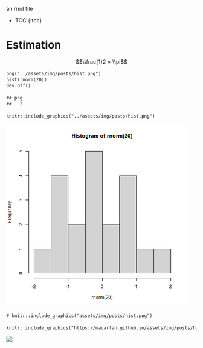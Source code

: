<!-- Frequent Worries about RCTs: Questions and Answers -->
<!-- Author: Macartan Humphreys -->

an rmd file

-   TOC {:toc}

# Estimation

$$\\frac{1}2 = \\pi$$

    png("../assets/img/posts/hist.png")
    hist(rnorm(20))
    dev.off()

    ## png 
    ##   2

    knitr::include_graphics("../assets/img/posts/hist.png")

<img src="../assets/img/posts/hist.png" width="480" />

    # knitr::include_graphics("assets/img/posts/hist.png")

    knitr::include_graphics("https://macartan.github.io/assets/img/posts/hist.jpg")

![](https://macartan.github.io/assets/img/posts/hist.jpg)
